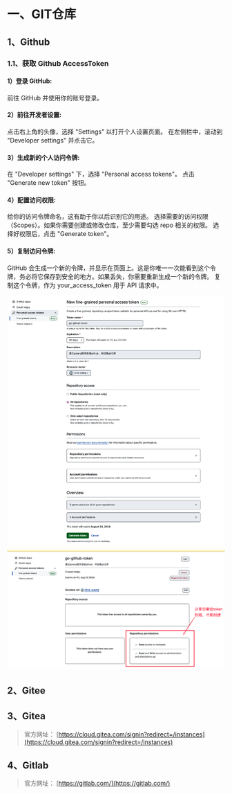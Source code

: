 # 一、GIT仓库

## 1、Github


### 1.1、获取 Github AccessToken

#### 1）登录 GitHub:

前往 GitHub 并使用你的账号登录。

#### 2）前往开发者设置:

点击右上角的头像，选择 "Settings" 以打开个人设置页面。
在左侧栏中，滚动到 "Developer settings" 并点击它。
#### 3）生成新的个人访问令牌:

在 "Developer settings" 下，选择 "Personal access tokens"。
点击 "Generate new token" 按钮。
#### 4）配置访问权限:

给你的访问令牌命名，这有助于你以后识别它的用途。
选择需要的访问权限（Scopes）。如果你需要创建或修改仓库，至少需要勾选 repo 相关的权限。
选择好权限后，点击 "Generate token"。
#### 5）复制访问令牌:

GitHub 会生成一个新的令牌，并显示在页面上。这是你唯一一次能看到这个令牌，务必将它保存到安全的地方。如果丢失，你需要重新生成一个新的令牌。
复制这个令牌，作为 your_access_token 用于 API 请求中。


![img.png](../../readme-img/img.png)
![img_1.png](../../readme-img/img_1.png)

## 2、Gitee

## 3、Gitea

> 官方网址：
> [https://cloud.gitea.com/signin?redirect=/instances](https://cloud.gitea.com/signin?redirect=/instances) 

## 4、Gitlab

> 官方网址：
> [https://gitlab.com/](https://gitlab.com/)

